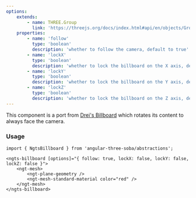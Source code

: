 ```yaml
---
options:
    extends:
        - name: THREE.Group
          link: 'https://threejs.org/docs/index.html#api/en/objects/Group'
    properties:
        - name: 'follow'
          type: 'boolean'
          description: 'whether to follow the camera, default to true'
        - name: 'lockX'
          type: 'boolean'
          description: 'whether to lock the billboard on the X axis, default to false'
        - name: 'lockY'
          type: 'boolean'
          description: 'whether to lock the billboard on the Y axis, default to false'
        - name: 'lockZ'
          type: 'boolean'
          description: 'whether to lock the billboard on the Z axis, default to false'
---
```


This component is a port from [Drei's Billboard](https://drei.docs.pmnd.rs/abstractions/billboard) which rotates its content to always face the camera.

### Usage

```angular-ts
import { NgtsBillboard } from 'angular-three-soba/abstractions';
```

```angular-html
<ngts-billboard [options]="{ follow: true, lockX: false, lockY: false, lockZ: false }">
    <ngt-mesh>
        <ngt-plane-geometry />
        <ngt-mesh-standard-material color="red" />
    </ngt-mesh>
</ngts-billboard>
```
